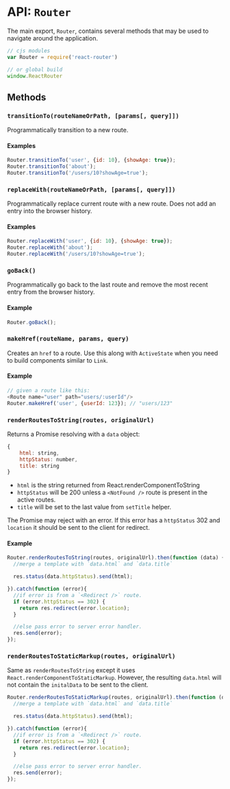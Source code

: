 API: `Router`
=============

The main export, `Router`, contains several methods that may be used to
navigate around the application.

```js
// cjs modules
var Router = require('react-router')

// or global build
window.ReactRouter
```

Methods
-------

### `transitionTo(routeNameOrPath, [params[, query]])`

Programmatically transition to a new route.

#### Examples

```js
Router.transitionTo('user', {id: 10}, {showAge: true});
Router.transitionTo('about');
Router.transitionTo('/users/10?showAge=true');
```

### `replaceWith(routeNameOrPath, [params[, query]])`

Programmatically replace current route with a new route. Does not add an
entry into the browser history.

#### Examples

```js
Router.replaceWith('user', {id: 10}, {showAge: true});
Router.replaceWith('about');
Router.replaceWith('/users/10?showAge=true');
```

### `goBack()`

Programmatically go back to the last route and remove the most recent
entry from the browser history.

#### Example

```js
Router.goBack();
```

### `makeHref(routeName, params, query)`

Creates an `href` to a route. Use this along with `ActiveState` when you
need to build components similar to `Link`.

#### Example

```js
// given a route like this:
<Route name="user" path="users/:userId"/>
Router.makeHref('user', {userId: 123}); // "users/123"
```

### `renderRoutesToString(routes, originalUrl)`

Returns a Promise resolving with a `data` object:

```js
{
	html: string,
	httpStatus: number,
	title: string
}
```

* `html` is the string returned from React.renderComponentToString
* `httpStatus` will be 200 unless a `<NotFound />` route is present in
the active routes.
* `title` will be set to the last value from `setTitle` helper.

The Promise may reject with an error. If this error has a `httpStatus`
302 and `location` it should be sent to the client for redirect.

#### Example

```js
Router.renderRoutesToString(routes, originalUrl).then(function (data) {
  //merge a template with `data.html` and `data.title`

  res.status(data.httpStatus).send(html);

}).catch(function (error){
  //if error is from a `<Redirect />` route.
  if (error.httpStatus == 302) {
    return res.redirect(error.location);
  }

  //else pass error to server error handler.
  res.send(error);
});
```

### `renderRoutesToStaticMarkup(routes, originalUrl)`

Same as `renderRoutesToString` except it uses 
`React.renderComponentToStaticMarkup`.
However, the resulting `data.html` will not contain the `initalData` 
to be sent to the client.

```js
Router.renderRoutesToStaticMarkup(routes, originalUrl).then(function (data) {
  //merge a template with `data.html` and `data.title`

  res.status(data.httpStatus).send(html);

}).catch(function (error){
  //if error is from a `<Redirect />` route.
  if (error.httpStatus == 302) {
    return res.redirect(error.location);
  }

  //else pass error to server error handler.
  res.send(error);
});
```
